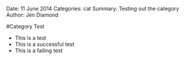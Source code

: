 Date: 11 June 2014
Categories: cat
Summary: Testing out the category
Author: Jen Diamond

#Category Test

+ This is a test
+ This is a successful test
+ This is a failing test

